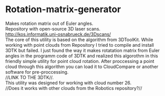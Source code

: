 # Rotation-matrix-generator
Makes rotation matrix out of Euler angles.  
Repository with open-source 3D laser scans.  
http://kos.informatik.uni-osnabrueck.de/3Dscans/  
The core of this utility is based on the algorithm from 3DToolKit. While working with point clouds from Repository I tried to compile and install 3DTK but failed. I just found the way it makes rotatation matrix from Euler angles in the programm code of 3DTK and realized this algorothm in this friendly simple utility for point cloud rotation. After proccessing a point cloud through this algorithm you can load it to CloudCompare or another software for pre-proccessing.  
//LINK TO THE 3DTK//.   
This utility was designed for working with cloud number 26.  
//Does it works with other clouds from the Robotics repository?//  
